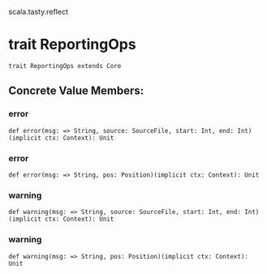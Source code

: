 scala.tasty.reflect
# trait ReportingOps

<pre><code class="language-scala" >trait ReportingOps extends Core</pre></code>
## Concrete Value Members:
### error
<pre><code class="language-scala" >def error(msg: => String, source: SourceFile, start: Int, end: Int)(implicit ctx: Context): Unit</pre></code>

### error
<pre><code class="language-scala" >def error(msg: => String, pos: Position)(implicit ctx: Context): Unit</pre></code>

### warning
<pre><code class="language-scala" >def warning(msg: => String, source: SourceFile, start: Int, end: Int)(implicit ctx: Context): Unit</pre></code>

### warning
<pre><code class="language-scala" >def warning(msg: => String, pos: Position)(implicit ctx: Context): Unit</pre></code>

